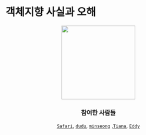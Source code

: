 # 객체지향 사실과 오해

<div align="center">  
    <img src = "https://user-images.githubusercontent.com/91936941/165431972-b0b90126-d5a1-4a24-b18b-5ebabe656505.png" width="200px"> 


### 참여한 사람들
[`Safari`](https://github.com/saafaaari), [`dudu`](https://github.com/FirstDo), [`minseong`](https://github.com/Minseong-yagom)
    ,[`Tiana`](https://github.com/Kim-TaeHyun-A), [`Eddy`](https://github.com/kimkyunghun3)
</div>


